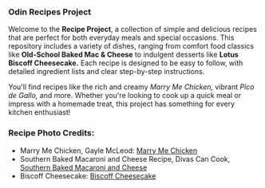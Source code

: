 ### Odin Recipes Project
Welcome to the **Recipe Project**, a collection of simple and delicious recipes that are perfect for both everyday meals and special occasions. This repository includes a variety of dishes, ranging from comfort food classics like **Old-School Baked Mac & Cheese** to indulgent desserts like **Lotus Biscoff Cheesecake.** Each recipe is designed to be easy to follow, with detailed ingredient lists and clear step-by-step instructions.

You'll find recipes like the rich and creamy *Marry Me Chicken,* vibrant *Pico de Gallo,* and more. Whether you're looking to cook up a quick meal or impress with a homemade treat, this project has something for every kitchen enthusiast!

### Recipe Photo Credits:
- Marry Me Chicken, Gayle McLeod: [Marry Me Chicken](https://themodernproper.com/marry-me-chicken)
- Southern Baked Macaroni and Cheese Recipe, Divas Can Cook, [Southern Baked Macaroni and Cheese](https://divascancook.com/southern-baked-macaroni-and-cheese-recipe/)
- Biscoff Cheesecake: [Biscoff Cheesecake](https://www.tamingtwins.com/biscoff-cheesecake/)

